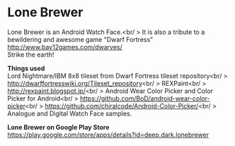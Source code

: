 # Lone Brewer
Lone Brewer is an Android Watch Face.<br/ >
It is also a tribute to a bewildering and awesome game "Dwarf Fortress"<br />
http://www.bay12games.com/dwarves/<br />
Strike the earth!

<b>Things used</b><br />
Lord Nightmare/IBM 8x8 tileset from Dwarf Fortress tileset repository<br/ >
http://dwarffortresswiki.org/Tileset_repository<br/ >
REXPaint<br/ >
http://rexpaint.blogspot.jp/<br/ >
Android Wear Color Picker and Color Picker for Android<br/ >
https://github.com/BoD/android-wear-color-picker<br/ >
https://github.com/chiralcode/Android-Color-Picker/<br/ >
Analogue and Digital Watch Face samples.

<b>Lone Brewer on Google Play Store</b><br />
https://play.google.com/store/apps/details?id=deep.dark.lonebrewer
